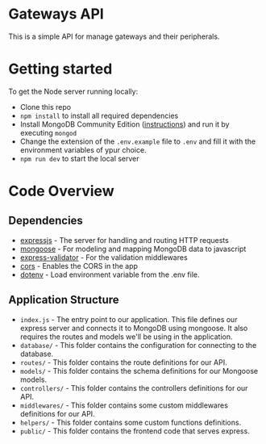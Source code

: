 # Gateways API

This is a simple API for manage gateways and their peripherals.

# Getting started

To get the Node server running locally:

- Clone this repo
- `npm install` to install all required dependencies
- Install MongoDB Community Edition ([instructions](https://docs.mongodb.com/manual/installation/#tutorials)) and run it by executing `mongod`
- Change the extension of the `.env.example` file to `.env` and fill it with the environment variables of ypur choice.
- `npm run dev` to start the local server

# Code Overview

## Dependencies

- [expressjs](https://github.com/expressjs/express) - The server for handling and routing HTTP requests
- [mongoose](https://github.com/Automattic/mongoose) - For modeling and mapping MongoDB data to javascript
- [express-validator](https://github.com/express-validator/express-validator) - For the validation middlewares
- [cors](https://github.com/expressjs/cors) - Enables the CORS in the app
- [dotenv](https://github.com/motdotla/dotenv) - Load environment variable from the .env file.

## Application Structure

- `index.js` - The entry point to our application. This file defines our express server and connects it to MongoDB using mongoose. It also requires the routes and models we'll be using in the application.
- `database/` - This folder contains the configuration for connecting to the database.
- `routes/` - This folder contains the route definitions for our API.
- `models/` - This folder contains the schema definitions for our Mongoose models.
- `controllers/` - This folder contains the controllers definitions for our API.
- `middlewares/` - This folder contains some custom middlewares definitions for our API.
- `helpers/` - This folder contains some custom functions definitions.
- `public/` - This folder contains the frontend code that serves express.
